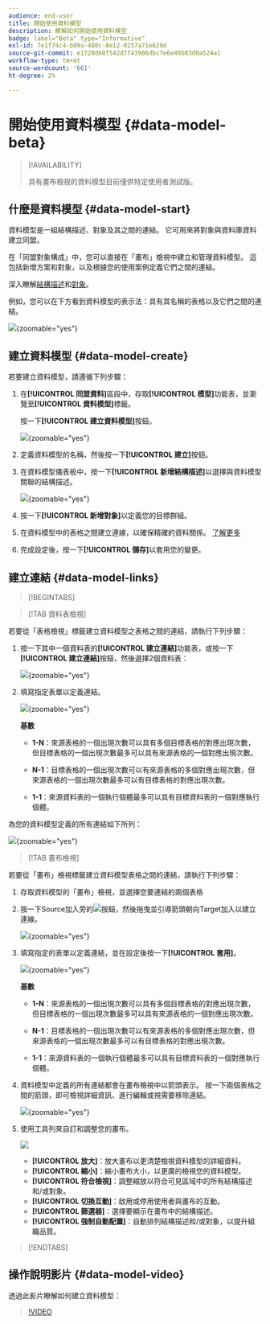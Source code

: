 ```yaml
---
audience: end-user
title: 開始使用資料模型
description: 瞭解如何開始使用資料模型
badge: label="Beta" type="Informative"
exl-id: 7e1f74c4-b89a-480c-8e12-0257a71e629d
source-git-commit: e1720d60f542d7f43986dbc7e6e40b83d0a524a1
workflow-type: tm+mt
source-wordcount: '661'
ht-degree: 2%

---
```


# 開始使用資料模型 {#data-model-beta}

>[!AVAILABILITY]
>
>具有畫布檢視的資料模型目前僅供特定使用者測試版。

## 什麼是資料模型 {#data-model-start}

資料模型是一組結構描述、對象及其之間的連結。 它可用來將對象與資料庫資料建立同盟。

在「同盟對象構成」中，您可以直接在「畫布」檢視中建立和管理資料模型。 這包括新增方案和對象，以及根據您的使用案例定義它們之間的連結。

深入瞭解[結構描述](../customer/schemas.md#schema-start)和[對象](../start/audiences.md)。

例如，您可以在下方看到資料模型的表示法：具有其名稱的表格以及它們之間的連結。

![](assets/datamodel.png){zoomable="yes"}

## 建立資料模型 {#data-model-create}

若要建立資料模型，請遵循下列步驟：

1. 在&#x200B;**[!UICONTROL 同盟資料]**&#x200B;區段中，存取&#x200B;**[!UICONTROL 模型]**&#x200B;功能表，並瀏覽至&#x200B;**[!UICONTROL 資料模型]**&#x200B;標籤。

   按一下&#x200B;**[!UICONTROL 建立資料模型]**&#x200B;按鈕。

   ![](assets/datamodel_create.png){zoomable="yes"}

1. 定義資料模型的名稱，然後按一下&#x200B;**[!UICONTROL 建立]**&#x200B;按鈕。

1. 在資料模型儀表板中，按一下&#x200B;**[!UICONTROL 新增結構描述]**&#x200B;以選擇與資料模型關聯的結構描述。

   ![](assets/datamodel_schemas.png){zoomable="yes"}

1. 按一下&#x200B;**[!UICONTROL 新增對象]**&#x200B;以定義您的目標群組。

1. 在資料模型中的表格之間建立連線，以確保精確的資料關係。 [了解更多](#data-model-links)

1. 完成設定後，按一下&#x200B;**[!UICONTROL 儲存]**&#x200B;以套用您的變更。

## 建立連結 {#data-model-links}

>[!BEGINTABS]

>[!TAB 資料表檢視]

若要從「表格檢視」標籤建立資料模型之表格之間的連結，請執行下列步驟：

1. 按一下其中一個資料表的&#x200B;**[!UICONTROL 建立連結]**&#x200B;功能表，或按一下&#x200B;**[!UICONTROL 建立連結]**&#x200B;按鈕，然後選擇2個資料表：

   ![](assets/datamodel_createlinks.png){zoomable="yes"}

1. 填寫指定表單以定義連結。

   ![](assets/datamodel_link.png){zoomable="yes"}

   **基數**

   * **1-N**：來源表格的一個出現次數可以具有多個目標表格的對應出現次數，但目標表格的一個出現次數最多可以具有來源表格的一個對應出現次數。

   * **N-1**：目標表格的一個出現次數可以有來源表格的多個對應出現次數，但來源表格的一個出現次數最多可以有目標表格的對應出現次數。

   * **1-1**：來源資料表的一個執行個體最多可以具有目標資料表的一個對應執行個體。

為您的資料模型定義的所有連結如下所列：

![](assets/datamodel_alllinks.png){zoomable="yes"}

>[!TAB 畫布檢視]

若要從「畫布」檢視標籤建立資料模型表格之間的連結，請執行下列步驟：

1. 存取資料模型的「畫布」檢視，並選擇您要連結的兩個表格

1. 按一下Source加入旁的![](assets/do-not-localize/Smock_AddCircle_18_N.svg)按鈕，然後拖曳並引導箭頭朝向Target加入以建立連線。

   ![](assets/datamodel.gif){zoomable="yes"}

1. 填寫指定的表單以定義連結，並在設定後按一下&#x200B;**[!UICONTROL 套用]**。

   ![](assets/datamodel-canvas-1.png){zoomable="yes"}

   **基數**

   * **1-N**：來源表格的一個出現次數可以具有多個目標表格的對應出現次數，但目標表格的一個出現次數最多可以具有來源表格的一個對應出現次數。

   * **N-1**：目標表格的一個出現次數可以有來源表格的多個對應出現次數，但來源表格的一個出現次數最多可以有目標表格的對應出現次數。

   * **1-1**：來源資料表的一個執行個體最多可以具有目標資料表的一個對應執行個體。

1. 資料模型中定義的所有連結都會在畫布檢視中以箭頭表示。 按一下兩個表格之間的箭頭，即可檢視詳細資訊、進行編輯或視需要移除連結。

   ![](assets/datamodel-canvas-2.png){zoomable="yes"}

1. 使用工具列來自訂和調整您的畫布。

   ![](assets/datamodel-canvas-3.png)

   * **[!UICONTROL 放大]**：放大畫布以更清楚檢視資料模型的詳細資料。
   * **[!UICONTROL 縮小]**：縮小畫布大小，以更廣的檢視您的資料模型。
   * **[!UICONTROL 符合檢視]**：調整縮放以符合可見區域中的所有結構描述和/或對象。
   * **[!UICONTROL 切換互動]**：啟用或停用使用者與畫布的互動。
   * **[!UICONTROL 篩選器]**：選擇要顯示在畫布中的結構描述。
   * **[!UICONTROL 強制自動配置]**：自動排列結構描述和/或對象，以提升組織品質。

>[!ENDTABS]

## 操作說明影片 {#data-model-video}

透過此影片瞭解如何建立資料模型：

>[!VIDEO](https://video.tv.adobe.com/v/3432020)
